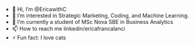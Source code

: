 - 👋 Hi, I’m @EricawithC
- 👀 I’m interested in Strategic Marketing, Coding, and Machine Learning. 
- 🌱 I’m currently a student of MSc Nova SBE in Business Analytics 
- 📫 How to reach me linkedin/ericafrancalanci
- ⚡ Fun fact: I love cats


